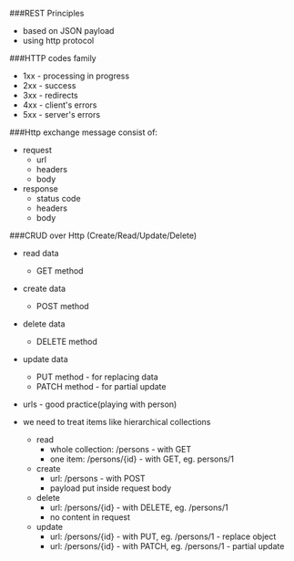 ###REST Principles
- based on JSON payload
- using http protocol


###HTTP codes family
- 1xx - processing in progress
- 2xx - success
- 3xx - redirects
- 4xx - client's errors
- 5xx - server's errors

###Http exchange message consist of:
- request
  - url
  - headers
  - body
- response
  - status code
  - headers
  - body

###CRUD over Http (Create/Read/Update/Delete)
- read data
  - GET method
- create data
  - POST method
- delete data
  - DELETE method
- update data
  - PUT method - for replacing data
  - PATCH method - for partial update
  
- urls - good practice(playing with person)
- we need to treat items like hierarchical collections
  - read
    - whole collection: /persons - with GET
    - one item: /persons/{id} - with GET, eg. persons/1
  - create 
    - url: /persons - with POST
    - payload put inside request body
  - delete
    - url: /persons/{id} - with DELETE, eg. /persons/1
    - no content in request
  - update
    - url: /persons/{id} - with PUT, eg. /persons/1 - replace object
    - url: /persons/{id} - with PATCH, eg. /persons/1 - partial update
    